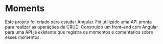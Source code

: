 # Moments

Este projeto foi criado para estudar Angular. Foi utilizado uma API pronta para realizar as operações de CRUD.
Construído um front-end com Angular para uma API já existente que registra os momentos e comentários sobre esses momentos.
